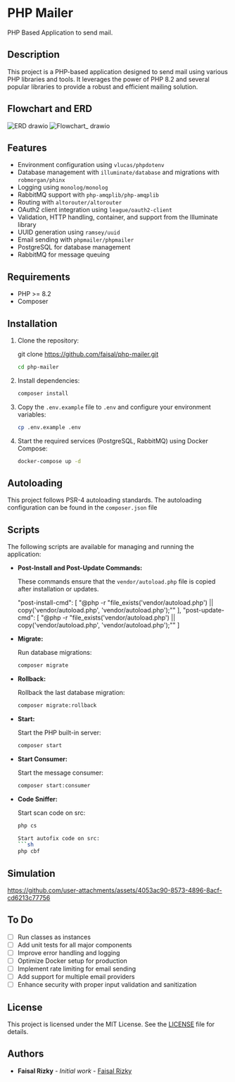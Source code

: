 # PHP Mailer

PHP Based Application to send mail.

## Description

This project is a PHP-based application designed to send mail using various PHP libraries and tools. It leverages the power of PHP 8.2 and several popular libraries to provide a robust and efficient mailing solution.

## Flowchart and ERD
![ERD drawio](https://github.com/user-attachments/assets/69f28386-7fba-48c3-8415-6240876b9e0a)
![Flowchart_ drawio](https://github.com/user-attachments/assets/90618683-ace9-494b-81b4-0465ff3a8859)

## Features

- Environment configuration using `vlucas/phpdotenv`
- Database management with `illuminate/database` and migrations with `robmorgan/phinx`
- Logging using `monolog/monolog`
- RabbitMQ support with `php-amqplib/php-amqplib`
- Routing with `altorouter/altorouter`
- OAuth2 client integration using `league/oauth2-client`
- Validation, HTTP handling, container, and support from the Illuminate library
- UUID generation using `ramsey/uuid`
- Email sending with `phpmailer/phpmailer`
- PostgreSQL for database management
- RabbitMQ for message queuing

## Requirements

- PHP >= 8.2
- Composer

## Installation

1. Clone the repository:

   git clone https://github.com/faisal/php-mailer.git
    ```sh
   cd php-mailer

3. Install dependencies:
   ```sh
   composer install
   
4. Copy the `.env.example` file to `.env` and configure your environment variables:
    ```sh
   cp .env.example .env

4. Start the required services (PostgreSQL, RabbitMQ) using Docker Compose:
   ```sh
   docker-compose up -d

## Autoloading

This project follows PSR-4 autoloading standards. The autoloading configuration can be found in the `composer.json` file

## Scripts

The following scripts are available for managing and running the application:

- **Post-Install and Post-Update Commands:**

  These commands ensure that the `vendor/autoload.php` file is copied after installation or updates.

  "post-install-cmd": [
      "@php -r \"file_exists('vendor/autoload.php') || copy('vendor/autoload.php', 'vendor/autoload.php');\""
  ],
  "post-update-cmd": [
      "@php -r \"file_exists('vendor/autoload.php') || copy('vendor/autoload.php', 'vendor/autoload.php');\""
  ]

- **Migrate:**

  Run database migrations:
  ```sh
  composer migrate

- **Rollback:**

  Rollback the last database migration:
  ```sh
  composer migrate:rollback

- **Start:**

  Start the PHP built-in server:
  ```sh
  composer start

- **Start Consumer:**

  Start the message consumer:
  ```sh
  composer start:consumer

- **Code Sniffer:**

  Start scan code on src:
  ```sh
  php cs

  Start autofix code on src:
  ```sh
  php cbf

## Simulation

https://github.com/user-attachments/assets/4053ac90-8573-4896-8acf-cd6213c77756

## To Do

- [ ] Run classes as instances
- [ ] Add unit tests for all major components
- [ ] Improve error handling and logging
- [ ] Optimize Docker setup for production
- [ ] Implement rate limiting for email sending
- [ ] Add support for multiple email providers
- [ ] Enhance security with proper input validation and sanitization

## License

This project is licensed under the MIT License. See the [LICENSE](LICENSE) file for details.

## Authors

- **Faisal Rizky** - *Initial work* - [Faisal Rizky](mailto:isalriz9@gmail.com)
